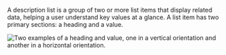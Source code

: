 A description list is a group of two or more list items that display related data, helping a user understand key values at a glance. A list item has two primary sections: a heading and a value.

![Two examples of a heading and value, one in a vertical orientation and another in a horizontal orientation.](/assets/patterns/description-list-patterns/description-list-overview.png)